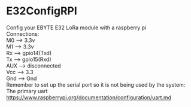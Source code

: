# E32ConfigRPI
Config your EBYTE E32 LoRa module with a raspberry pi  
Connections:  
M0 --> 3.3v  
M1 --> 3.3v  
Rx --> gpio14(Txd)  
Tx --> gpio15(Rxd)  
AUX --> disconnected  
Vcc --> 3.3  
Gnd --> Gnd  
Remember to set up the serial port so it is not being used by the system: The primary uart
https://www.raspberrypi.org/documentation/configuration/uart.md
